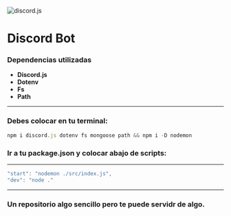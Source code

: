 ![discord.js](https://opencollective-production.s3.us-west-1.amazonaws.com/3155c0c0-412d-11ec-8d2d-053636eb5d04.png)

# **Discord Bot**

### Dependencias utilizadas
* **Discord.js**
* **Dotenv**
* **Fs** 
* **Path**
----

### Debes colocar en tu terminal:

```javascript
npm i discord.js dotenv fs mongoose path && npm i -D nodemon
```

### Ir a tu package.json y colocar abajo de scripts:
--------------

```javascript
"start": "nodemon ./src/index.js",
"dev": "node ."
```

---
### Un repositorio algo sencillo pero te puede servidr de algo.
